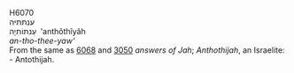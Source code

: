 <body>
  <p>H6070<br>  ענתתיּה  <br> עַנתּוֹתִיָה  ‎  ‛anthôthı̂yâh  <br><i>an-tho-thee-yaw‘ </i><br>From the same as <a href="h6068.htm">6068</a> and <a href="h3050.htm">3050</a>  <i>answers</i> <i>of</i> <i>Jah</i>; <i>Anthothijah</i>, an Israelite: - Antothijah.<br></p>
 </body>